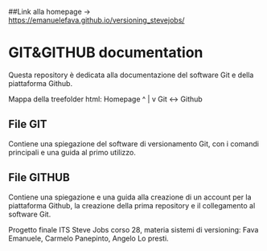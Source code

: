 ##Link alla homepage -> https://emanuelefava.github.io/versioning_stevejobs/
# GIT&GITHUB documentation
Questa repository è dedicata alla documentazione del software Git e della piattaforma Github.

Mappa della treefolder html: 
       Homepage 
           ^
           |
           v
      Git <-> Github

## File GIT
Contiene una spiegazione del software di versionamento Git, con i comandi principali e una guida al primo utilizzo. 

## File GITHUB
Contiene una spiegazione e una guida alla creazione di un account per la piattaforma Github, la creazione della prima repository e il collegamento al software Git. 




Progetto finale ITS Steve Jobs corso 28, materia sistemi di versioning: Fava Emanuele, Carmelo Panepinto, Angelo Lo presti.

